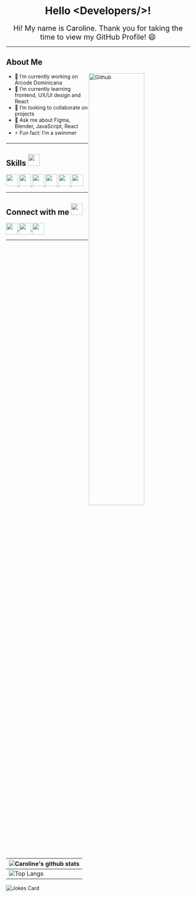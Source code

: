 <h1 align="center">Hello &lt;Developers/&gt;!</h1>


<div align='center' style="font-size:20px">
  Hi! My name is Caroline. Thank you for taking the time to view my GitHub Profile! 😄
</div>

---

<h2>About Me</h2>

<img width="55%" align="right" alt="Github" src="https://raw.githubusercontent.com/onimur/.github/master/.resources/git-header.svg" />

- 🔭 I’m currently working on Arcode Dominicana  
- 🌱 I’m currently learning frontend, UX/UI design and React  
- 👯 I’m looking to collaborate on projects  
- 💬 Ask me about Figma, Blender, JavaScript, React  
- ⚡ Fun fact: I’m a swimmer  

---

<h2>Skills <img src="https://media2.giphy.com/media/QssGEmpkyEOhBCb7e1/giphy.gif?cid=ecf05e47a0n3gi1bfqntqmob8g9aid1oyj2wr3ds3mg700bl&rid=giphy.gif" width="32px"></h2>

<a href="https://github.com/Coralinesp?tab=repositories&q=&type=&language=python&sort="> <img width="32px" src="https://raw.githubusercontent.com/rahulbanerjee26/githubAboutMeGenerator/main/icons/python.svg"> </a>
<a href="https://github.com/Coralinesp?tab=repositories&q=&type=&language=reactjs&sort="> <img width="32px" src="https://raw.githubusercontent.com/rahulbanerjee26/githubAboutMeGenerator/main/icons/reactjs.svg"> </a>
<a href="https://github.com/Coralinesp?tab=repositories&q=&type=&language=javascript&sort="> <img width="32px" src="https://raw.githubusercontent.com/rahulbanerjee26/githubAboutMeGenerator/main/icons/javascript.svg"> </a>
<a href="https://github.com/Coralinesp?tab=repositories&q=&type=&language=cpp&sort="> <img width="32px" src="https://raw.githubusercontent.com/rahulbanerjee26/githubAboutMeGenerator/main/icons/cpp.svg"> </a>
<a href="https://github.com/Coralinesp?tab=repositories&q=&type=&language=css&sort="> <img width="32px" src="https://raw.githubusercontent.com/rahulbanerjee26/githubAboutMeGenerator/main/icons/css.svg"> </a>
<a href="https://github.com/Coralinesp?tab=repositories&q=&type=&language=html&sort="> <img width="32px" src="https://raw.githubusercontent.com/rahulbanerjee26/githubAboutMeGenerator/main/icons/html.svg"> </a>

---

<h2>Connect with me <img src="https://raw.githubusercontent.com/ShahriarShafin/ShahriarShafin/main/Assets/handshake.gif" width="32px"></h2>

<a href="https://www.linkedin.com/in/caroline-ninoska-perez-cruz"> <img width="32px" align="center" src="https://raw.githubusercontent.com/rahulbanerjee26/githubAboutMeGenerator/main/icons/linked-in-alt.svg"/> </a> 
<a href="https://myportfolio-mzow.onrender.com"> <img width="32px" align="center" src="https://raw.githubusercontent.com/rahulbanerjee26/githubAboutMeGenerator/main/icons/portfolio.png"/> </a> 
<a href="https://www.github.com/Coralinesp"> <img width="32px" align="center" src="https://raw.githubusercontent.com/rahulbanerjee26/githubAboutMeGenerator/main/icons/github.svg"/> </a>

---

| ![Caroline's github stats](https://github-readme-stats.vercel.app/api?username=Coralinesp&show_icons=true&theme=tokyonight) |
| --- |
| ![Top Langs](https://github-readme-stats.vercel.app/api/top-langs/?username=Coralinesp&theme=tokyonight) | ![Github Stars](https://github-readme-stats.vercel.app/api?username=Coralinesp&show_icons=true&locale=en&count_private=true&hide_rank=true&custom_title=My%20GitHub%20Stats&disable_animations=true&theme=tokyonight) |

![Jokes Card](https://readme-jokes.vercel.app/api?theme=tokyonight)
